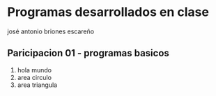 # Programas desarrollados en clase

josé antonio briones escareño


## Paricipacion 01 - programas basicos
1. hola mundo
2. area circulo
3. area triangula